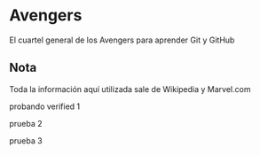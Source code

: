 # Avengers

El cuartel general de los Avengers para aprender Git y GitHub

## Nota
Toda la información aquí utilizada sale de Wikipedia y Marvel.com


probando verified 1

prueba 2


prueba 3

